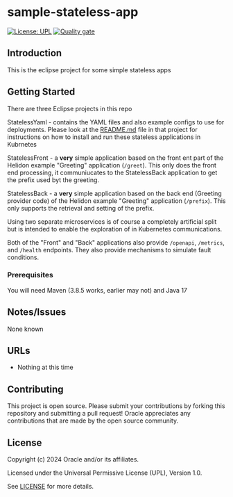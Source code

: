 # sample-stateless-app

[![License: UPL](https://img.shields.io/badge/license-UPL-green)](https://img.shields.io/badge/license-UPL-green) [![Quality gate](https://sonarcloud.io/api/project_badges/quality_gate?project=oracle-devrel_stateless-app)](https://sonarcloud.io/dashboard?id=oracle-devrel_stateless-app)

## Introduction
This is the eclipse project for some simple stateless apps

## Getting Started
There are three Eclipse projects in this repo

StatelessYaml - contains the YAML files and also example configs to use for deployments. Please look at the [README.md](./StatelessYaml/README.md) file in that project for instructions on how to install and run these stateless applications in Kubrnetes

StatelessFront - a **very** simple application based on the front ent part of the Helidon example "Greeting" application (`/greet`). This only does the front end processing, it communiucates to the StatelessBack application to get the prefix used byt the greeting. 

StatelessBack - a **very** simple application based on the back end (Greeting provider code) of the Helidon example "Greeting" application (`/prefix`). This only supports the retrieval and setting of the prefix. 

Using two separate microservices is of course a completely artificial split but is intended to enable the exploration of in Kubernetes communications.

Both of the "Front" and "Back" applications also provide `/openapi`, `/metrics`, and `/health` endpoints. They also provide mechanisms to simulate fault conditions.

### Prerequisites
You will need Maven (3.8.5 works, earlier may not) and Java 17

## Notes/Issues
None known

## URLs
* Nothing at this time

## Contributing
This project is open source.  Please submit your contributions by forking this repository and submitting a pull request!  Oracle appreciates any contributions that are made by the open source community.

## License
Copyright (c) 2024 Oracle and/or its affiliates.

Licensed under the Universal Permissive License (UPL), Version 1.0.

See [LICENSE](LICENSE) for more details.
